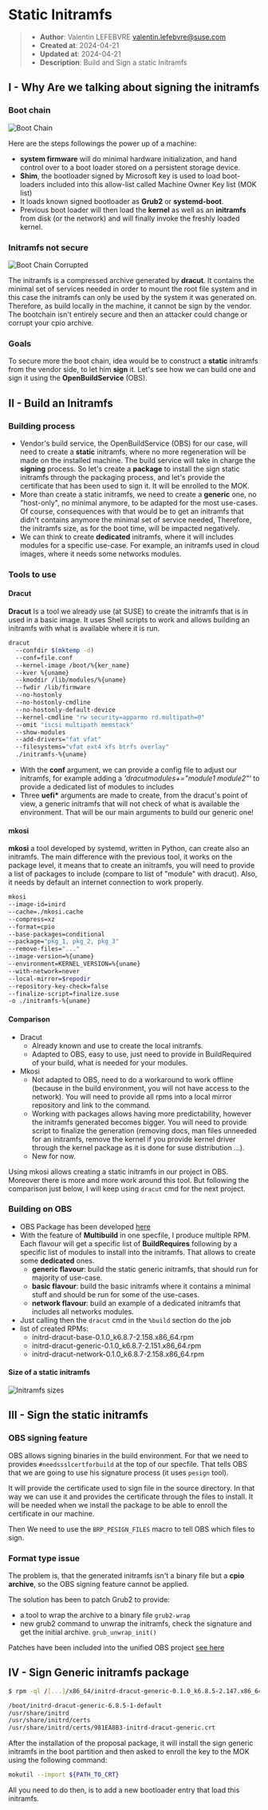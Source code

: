# Static Initramfs

> * **Author**: Valentin LEFEBVRE <valentin.lefebvre@suse.com>
> * **Created at**: 2024-04-21
> * **Updated at**: 2024-04-21
> * **Description**: Build and Sign a static Initramfs

## I - Why Are we talking about signing the initramfs

### Boot chain

![Boot Chain](./img/boot-chain.svg)

Here are the steps followings the power up of a machine:

* **system firmware** will do minimal hardware initialization, and hand control over to a boot loader stored on a persistent storage device.
* **Shim**, the bootloader signed by Microsoft key is used to load boot-loaders included into this allow-list called Machine Owner Key list (MOK list)
* It loads known signed bootloader as **Grub2** or **systemd-boot**.
* Previous boot loader will then load the **kernel** as well as an **initramfs** from disk (or the network) and will finally invoke the freshly loaded kernel.

### Initramfs not secure

![Boot Chain Corrupted](./img/boot-chain-corrupted.svg)

The initramfs is a compressed archive generated by **dracut**. It contains the minimal set of services needed in order to mount the root file system and in this case the initramfs can only be used by the system it was generated on.
Therefore, as build locally in the machine, it cannot be sign by the vendor. The bootchain isn't entirely secure and then an attacker could change or corrupt your cpio archive.

### Goals

To secure more the boot chain, idea would be to construct a **static** initramfs from the vendor side, to let him **sign** it. Let's see how we can build one and sign it using the **OpenBuildService** (OBS).

## II - Build an Initramfs

### Building process

* Vendor's build service, the OpenBuildService (OBS) for our case, will need to create a **static** initramfs, where no more regeneration will be made on the installed machine. The build service will take in charge the **signing** process. So let's create a **package** to install the sign static initramfs through the packaging process, and let's provide the certificate that has been used to sign it. It will be enrolled to the MOK.
* More than create a static initramfs, we need to create a **generic** one, no "host-only", no minimal anymore, to be adapted for the most use-cases. Of course, consequences with that would be to get an initramfs that didn't contains anymore the minimal set of service needed, Therefore, the initramfs size, as for the boot time, will be impacted negatively.
* We can think to create **dedicated** initramfs, where it will includes modules for a specific use-case. For example, an initramfs used in cloud images, where it needs some networks modules.

### Tools to use

#### Dracut

**Dracut** Is a tool we already use (at SUSE) to create the initramfs that is in used in a basic image. It uses Shell scripts to work and allows building an initramfs with what is available where it is run.

```bash
dracut
  --confdir $(mktemp -d)
  --conf=file.conf
  --kernel-image /boot/%{ker_name}
  --kver %{uname}
  --kmoddir /lib/modules/%{uname}
  --fwdir /lib/firmware
  --no-hostonly
  --no-hostonly-cmdline
  --no-hostonly-default-device
  --kernel-cmdline "rw security=apparmo rd.multipath=0"
  --omit "iscsi multipath memstack"
  --show-modules
  --add-drivers="fat vfat"
  --filesystems="vfat ext4 xfs btrfs overlay"
  ./initramfs-%{uname}
```

* With the **conf** argument, we can provide a config file to adjust our initramfs, for example adding a *'dracutmodules+="module1 module2"'* to provide a dedicated list of modules to includes
* Three **uefi\*** arguments are made to create, from the dracut's point of view, a generic initramfs that will not check of what is available the environment. That will be our main arguments to build our generic one!

#### mkosi

**mkosi** a tool developed by systemd, written in Python, can create also an initramfs. The main difference with the previous tool, it works on the package level, it means that to create an initramfs, you will need to provide a list of packages to include (compare to list of "module" with dracut). Also, it needs by default an internet connection to work properly.

```bash
mkosi
--image-id=inird
--cache=./mkosi.cache
--compress=xz
--format=cpio
--base-packages=conditional
--package="pkg_1, pkg_2, pkg_3"
--remove-files="..."
--image-version=%{uname}
--environment=KERNEL_VERSION=%{uname}
--with-network=never
--local-mirror=$repodir
--repository-key-check=false
--finalize-script=finalize.suse
-o ./initramfs-%{uname}
```

#### Comparison

* Dracut
  * Already known and use to create the local initramfs.
  * Adapted to OBS, easy to use, just need to provide in BuildRequired of your build, what is needed for your modules.
* Mkosi
  * Not adapted to OBS, need to do a workaround to work offline (because in the build environment, you will not have access to the network). You will need to provide all rpms into a local mirror repository and link to the command.
  * Working with packages allows having more predictability, however the initramfs generated becomes bigger. You will need to provide script to finalize the generation (removing docs, man files unneeded for an initramfs, remove the kernel if you provide kernel driver through the kernel package as it is done for suse distribution ...).
  * New for now.

Using mkosi allows creating a static initramfs in our project in OBS. Moreover there is more and more work around this tool. But following the comparison just below, I will keep using `dracut` cmd for the next project.

### Building on OBS

* OBS Package has been developed [here](https://build.opensuse.org/package/show/home:vlefebvre:unified/initrd-dracut)
* With the feature of **Multibuild** in one specfile, I produce multiple RPM. Each flavour will get a specific list of **BuildRequires** following by a specific list of modules to install into the initramfs. That allows to create some **dedicated** ones.
  * **generic flavour**: build the static generic initramfs, that should run for majority of use-case.
  * **basic flavour**: build the basic initramfs where it contains a minimal stuff and should be run for some of the use-cases.
  * **network flavour**: build an example of a dedicated initramfs that includes all networks modules.
* Just calling then the `dracut` cmd in the `%build` section do the job
* list of created RPMs:
  * initrd-dracut-base-0.1.0_k6.8.7-2.158.x86_64.rpm
  * initrd-dracut-generic-0.1.0_k6.8.7-2.151.x86_64.rpm
  * initrd-dracut-network-0.1.0_k6.8.7-2.158.x86_64.rpm

#### Size of a static initramfs

![Initramfs sizes](./img/tab-initramfs-size.png)

## III - Sign the static initramfs

### OBS signing feature

OBS allows signing binaries in the build environment. For that we need to provides `#needssslcertforbuild` at the top of our specfile. That tells OBS that we are going to use his signature process (it uses `pesign` tool).

It will provide the certificate used to sign file in the source directory. In that way we can use it and provides the certificate through the files to install. It will be needed when we install the package to be able to enroll the certificate in our machine.

Then We need to use the `BRP_PESIGN_FILES` macro to tell OBS which files to sign.

### Format type issue

The problem is, that the generated initramfs isn't a binary file but a **cpio archive**, so the OBS signing feature cannot be applied.

The solution has been to patch Grub2 to provide:

* a tool to wrap the archive to a binary file `grub2-wrap`
* new grub2 command to unwrap the initramfs, check the signature and get the initial archive. `grub_unwrap_init()`

Patches have been included into the unified OBS project [see here](https://build.opensuse.org/package/show/home:vlefebvre:unified/grub2)

## IV - Sign Generic initramfs package

```bash
$ rpm -ql /[...]/x86_64/initrd-dracut-generic-0.1.0_k6.8.5-2.147.x86_64.rpm

/boot/initrd-dracut-generic-6.8.5-1-default
/usr/share/initrd
/usr/share/initrd/certs
/usr/share/initrd/certs/981EA8B3-initrd-dracut-generic.crt
```

After the installation of the proposal package, it will install the sign generic initramfs in the boot partition and then asked to enroll the key to the MOK using the following command:

```bash
mokutil --import ${PATH_TO_CRT}
```

All you need to do then, is to add a new bootloader entry that load this initramfs.
